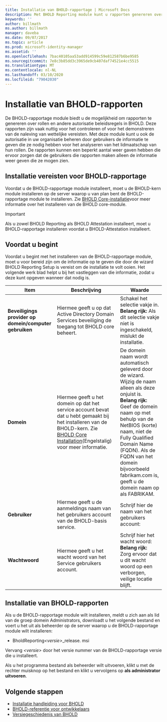 ```yaml
---
title: Installatie van BHOLD-rapportage | Microsoft Docs
description: Met BHOLD Reporting module kunt u rapporten genereren over rollen en autorisatie beleid
keywords: ''
author: billmath
ms.author: billmath
manager: daveba
ms.date: 09/07/2017
ms.topic: article
ms.prod: microsoft-identity-manager
ms.assetid: ''
ms.openlocfilehash: 7bac40105aa53add914599c59e812587b6be9585
ms.sourcegitcommit: 7e8c3b85dd3c3965de9cb407daf74521e4cc5515
ms.translationtype: MT
ms.contentlocale: nl-NL
ms.lasthandoff: 03/10/2020
ms.locfileid: "79042030"
---
```

# <a name="bhold-reporting-installation"></a>Installatie van BHOLD-rapporten

De BHOLD-rapportage module biedt u de mogelijkheid om rapporten te genereren over rollen en andere autorisatie beleidsregels in BHOLD. Deze rapporten zijn vaak nuttig voor het controleren of voor het demonstreren van de naleving van wettelijke vereisten. Met deze module kunt u ook de autorisatie in uw organisatie beheren door gebruikers de informatie te geven die ze nodig hebben voor het analyseren van het lidmaatschap van hun rollen. De rapporten kunnen een beperkt aantal weer gaven hebben die ervoor zorgen dat de gebruikers die rapporten maken alleen de informatie weer geven die ze mogen zien.

## <a name="bhold-reporting-installation-requirements"></a>Installatie vereisten voor BHOLD-rapportage

Voordat u de BHOLD-rapportage module installeert, moet u de BHOLD-kern module installeren op de server waarop u van plan bent de BHOLD-rapportage module te installeren. Zie [BHOLD Core-installatie](https://technet.microsoft.com/library/jj134095(v=ws.10).aspx)voor meer informatie over het installeren van de BHOLD core-module.

> [!IMPORTANT]
> Als u zowel BHOLD Reporting als BHOLD Attestation installeert, moet u BHOLD-rapportage installeren voordat u BHOLD-Attestation installeert.

## <a name="before-you-begin"></a>Voordat u begint

Voordat u begint met het installeren van de BHOLD-rapportage module, moet u voor bereid zijn om de informatie op te geven die door de wizard BHOLD Reporting Setup is vereist om de installatie te volt ooien. Het volgende werk blad helpt u bij het vastleggen van die informatie, zodat u deze kunt opgeven wanneer dat nodig is.

| **Item**                                    | **Beschrijving**                                                                                                                                                                                                           | **Waarde**                                                                                                                                                                                                                                                                                                            |
|---------------------------------------------|---------------------------------------------------------------------------------------------------------------------------------------------------------------------------------------------------------------------------|----------------------------------------------------------------------------------------------------------------------------------------------------------------------------------------------------------------------------------------------------------------------------------------------------------------------|
| **Beveiligings provider op domein/computer gebruiken** | Hiermee geeft u op dat Active Directory Domain Services beveiliging de toegang tot BHOLD core beheert.                                                                                                                | Schakel het selectie vakje in. </br>**Belang rijk:** Als dit selectie vakje niet is ingeschakeld, mislukt de installatie.                                                                                                                                                                                                                   |
| **Domein**                                  | Hiermee geeft u het domein op dat het service account bevat dat u hebt gemaakt bij het installeren van de BHOLD-kern. Zie [BHOLD Core Installation](https://technet.microsoft.com/library/jj134095(v=ws.10).aspx)(Engelstalig) voor meer informatie. | De domein naam wordt automatisch geleverd door de wizard. Wijzig de naam alleen als deze onjuist is. **Belang rijk:** Geef de domein naam op met behulp van de NetBIOS (korte) naam, niet de Fully Qualified Domain Name (FQDN). Als de FQDN van het domein bijvoorbeeld fabrikam.com is, geeft u de domein naam op als FABRIKAM. |
| **Gebruiker**                                    | Hiermee geeft u de aanmeldings naam van het gebruikers account van de BHOLD-basis service.                                                                                                                                                          | Schrijf hier de naam van het gebruikers account:                                                                                                                                                                                                                                                                                    |
| **Wachtwoord**                                | Hiermee geeft u het wacht woord van het Service gebruikers account.                                                                                                                                                                       | Schrijf hier het wacht woord: </br>**Belang rijk:** Zorg ervoor dat u dit wacht woord op een verborgen, veilige locatie blijft.                                                                                                                                                                                                                  |

## <a name="bhold-reporting-installation"></a>Installatie van BHOLD-rapporten

Als u de BHOLD-rapportage module wilt installeren, meldt u zich aan als lid van de groep domein Administrators, downloadt u het volgende bestand en voert u het uit als beheerder op de server waarop u de BHOLD-rapportage module wilt installeren:

- BholdReporting<em>\<versie\></em>\_release. msi

Vervang *\<versie\>* door het versie nummer van de BHOLD-rapportage versie die u installeert.

Als u het programma bestand als beheerder wilt uitvoeren, klikt u met de rechter muisknop op het bestand en klikt u vervolgens op **als administrator uitvoeren**.

## <a name="next-steps"></a>Volgende stappen

- [Installatie handleiding voor BHOLD](bhold-installation-guide.md)
- [BHOLD-referentie voor ontwikkelaars](../reference/mim2016-bhold-developer-reference.md)
- [Versiegeschiedenis van BHOLD](../reference/version-bhold-history.md)

